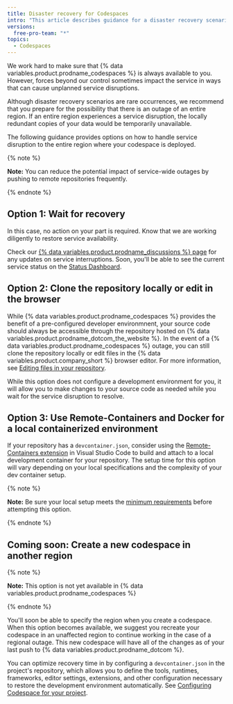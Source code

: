```yaml
---
title: Disaster recovery for Codespaces
intro: "This article describes guidance for a disaster recovery scenario, when a whole region experiences an outage due to major natural disaster or widespread service interruption."
versions:
  free-pro-team: "*"
topics:
  - Codespaces
---
```


We work hard to make sure that {% data variables.product.prodname_codespaces %} is always available to you. However, forces beyond our control sometimes impact the service in ways that can cause unplanned service disruptions.

Although disaster recovery scenarios are rare occurrences, we recommend that you prepare for the possibility that there is an outage of an entire region. If an entire region experiences a service disruption, the locally redundant copies of your data would be temporarily unavailable.

The following guidance provides options on how to handle service disruption to the entire region where your codespace is deployed.

{% note %}

**Note:** You can reduce the potential impact of service-wide outages by pushing to remote repositories frequently.

{% endnote %}

## Option 1: Wait for recovery

In this case, no action on your part is required. Know that we are working diligently to restore service availability.

Check our [{% data variables.product.prodname_discussions %} page](https://github.com/github/feedback/discussions/categories/codespaces-feedback) for any updates on service interruptions. Soon, you'll be able to see the current service status on the [Status Dashboard](https://www.githubstatus.com/).

## Option 2: Clone the repository locally or edit in the browser

While {% data variables.product.prodname_codespaces %} provides the benefit of a pre-configured developer environmnent, your source code should always be accessible through the repository hosted on {% data variables.product.prodname_dotcom_the_website %}. In the event of a {% data variables.product.prodname_codespaces %} outage, you can still clone the repository locally or edit files in the {% data variables.product.company_short %} browser editor. For more information, see [Editing files in your repository](/github/managing-files-in-a-repository/managing-files-on-github/editing-files-in-your-repository).

While this option does not configure a development environment for you, it will allow you to make changes to your source code as needed while you wait for the service disruption to resolve.

## Option 3: Use Remote-Containers and Docker for a local containerized environment

If your repository has a `devcontainer.json`, consider using the [Remote-Containers extension](https://code.visualstudio.com/docs/remote/containers#_quick-start-open-a-git-repository-or-github-pr-in-an-isolated-container-volume) in Visual Studio Code to build and attach to a local development container for your repository. The setup time for this option will vary depending on your local specifications and the complexity of your dev container setup.

{% note %}

**Note:** Be sure your local setup meets the [minimum requirements](https://code.visualstudio.com/docs/remote/containers#_system-requirements) before attempting this option.

{% endnote %}

## Coming soon: Create a new codespace in another region

{% note %}

**Note:** This option is not yet available in {% data variables.product.prodname_codespaces %}

{% endnote %}

You'll soon be able to specify the region when you create a codespace. When this option becomes available, we suggest you recreate your codespace in an unaffected region to continue working in the case of a regional outage. This new codespace will have all of the changes as of your last push to {% data variables.product.prodname_dotcom %}.

You can optimize recovery time in by configuring a `devcontainer.json` in the project's repository, which allows you to define the tools, runtimes, frameworks, editor settings, extensions, and other configuration necessary to restore the development environment automatically. See [Configuring Codespace for your project](/codespaces/setting-up-your-codespace/configuring-codespaces-for-your-project).
